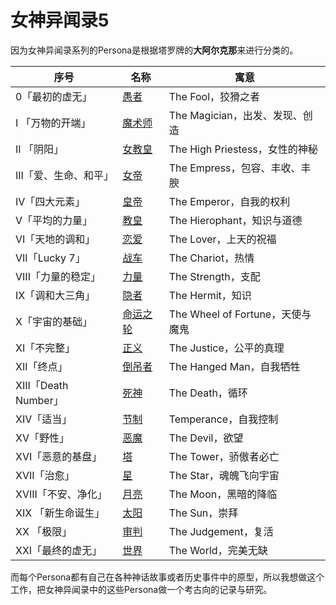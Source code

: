 # 女神异闻录5

因为女神异闻录系列的Persona是根据塔罗牌的**大阿尔克那**来进行分类的。

| 序号                 | 名称                     | 寓意                         |
| ------------------ | ---------------------- | -------------------------- |
| 0「最初的虚无」           | [愚者](fool/)            | The Fool，狡猾之者              |
| I 「万物的开端」          | [魔术师](magician/)       | The Magician，出发、发现、创造      |
| II 「阴阳」            | [女教皇](high-priestess/) | The High Priestess，女性的神秘   |
| III「爱、生命、和平」       | [女帝](empress/)         | The Empress，包容、丰收、丰腴       |
| IV「四大元素」           | [皇帝](emperor/)         | The Emperor，自我的权利          |
| V「平均的力量」           | [教皇](hierophant/)      | The Hierophant，知识与道德       |
| VI「天地的调和」          | [恋爱](lovers/)          | The Lover，上天的祝福            |
| VII「Lucky 7」       | [战车](chariot/)         | The Chariot，热情             |
| VIII「力量的稳定」        | [力量](strength/)        | The Strength，支配            |
| IX「调和大三角」          | [隐者](hermit/)          | The Hermit，知识              |
| X「宇宙的基础」           | [命运之轮](fortune/)       | The Wheel of Fortune，天使与魔鬼 |
| XI「不完整」            | [正义](justice/)         | The Justice，公平的真理          |
| XII「终点」            |  [倒吊者](hanged-man/)    | The Hanged Man，自我牺牲        |
| XIII「Death Number」 | [死神](death/)           | The Death，循环               |
| XIV「适当」            | [节制](temperance/)      | Temperance，自我控制            |
| XV「野性」             | [恶魔](demon/)           | The Devil，欲望               |
| XVI「恶意的基盘」         | [塔](tower/)            | The Tower，骄傲者必亡            |
| XVII「治愈」           | [星](star/)             | The Star，魂魄飞向宇宙            |
| XVIII「不安、净化」       | [月亮](moon/)            | The Moon，黑暗的降临             |
| XIX 「新生命诞生」        | [太阳](sun/)             | The Sun，崇拜                 |
| XX 「极限」            | [审判](judgement/)       | The Judgement，复活           |
| XXI「最终的虚无」         | [世界](world.md)         | The World，完美无缺             |

而每个Persona都有自己在各种神话故事或者历史事件中的原型，所以我想做这个工作，把女神异闻录中的这些Persona做一个考古向的记录与研究。

